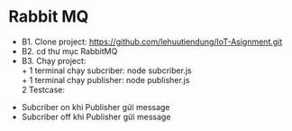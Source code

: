 # Rabbit MQ
- B1. Clone project: https://github.com/lehuutiendung/IoT-Asignment.git
- B2. cd thư mục RabbitMQ
- B3. Chạy project:  
      + 1 terminal chạy subcriber: node subcriber.js  
      + 1 terminal chạy publisher: node publisher.js  
2 Testcase:   
+ Subcriber on khi Publisher gửi message  
+ Subcriber off khi Publisher gửi message
